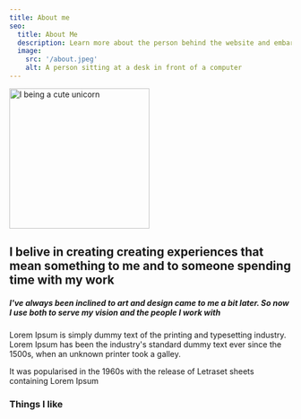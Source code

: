 ```yaml
---
title: About me
seo:
  title: About Me
  description: Learn more about the person behind the website and embark on a journey of inspiration and shared experiences.
  image:
    src: '/about.jpeg'
    alt: A person sitting at a desk in front of a computer
---
```



[<img src="/about.jpeg" width="250" height="250" alt="I being a cute unicorn" />](/about.jpeg)



## I belive in creating creating experiences that mean something to me and to someone spending time with my work

##### I've always been inclined to art and design came to me a bit later. So now I use both to serve my vision and the people I work with

<div class="md:text-end flex justify-evenly ">
<span class="md:w-1/2" ></span>
<span class=" w-full md:w-1/2 text-wrap">
 Lorem Ipsum is simply dummy text of the printing and typesetting industry. Lorem Ipsum has been the industry's standard dummy text ever since the 1500s, when an unknown printer took a galley.
 
  It was popularised in the 1960s with the release of Letraset sheets containing Lorem Ipsum 
 </span>
 </div>

 ### Things I like